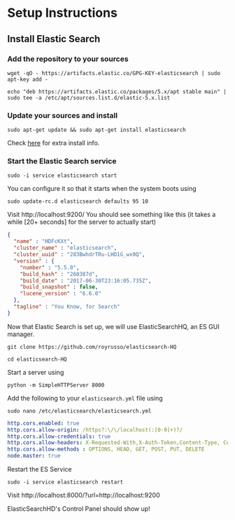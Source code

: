# Setup Instructions

## Install Elastic Search

### Add the repository to your sources

```
wget -qO - https://artifacts.elastic.co/GPG-KEY-elasticsearch | sudo apt-key add -
```

```
echo "deb https://artifacts.elastic.co/packages/5.x/apt stable main" | sudo tee -a /etc/apt/sources.list.d/elastic-5.x.list
```
### Update your sources and install

```
sudo apt-get update && sudo apt-get install elasticsearch
```

Check [here](https://www.elastic.co/guide/en/elasticsearch/reference/current/deb.html) for extra install info.

### Start the Elastic Search service

```
sudo -i service elasticsearch start
```

You can configure it so that it starts when the system boots using

```
sudo update-rc.d elasticsearch defaults 95 10
```

Visit http://localhost:9200/ You should see something like this (it takes a while [20+ seconds] for the server to actually start)

```JSON
{
  "name" : "HDFcKXt",
  "cluster_name" : "elasticsearch",
  "cluster_uuid" : "283BwhdrTRu-LHD1G_wx0Q",
  "version" : {
    "number" : "5.5.0",
    "build_hash" : "260387d",
    "build_date" : "2017-06-30T23:16:05.735Z",
    "build_snapshot" : false,
    "lucene_version" : "6.6.0"
  },
  "tagline" : "You Know, for Search"
}
```

Now that Elastic Search is set up, we will use ElasticSearchHQ, an ES GUI manager.

```
git clone https://github.com/royrusso/elasticsearch-HQ
```

```
cd elasticsearch-HQ
```

Start a server using

```
python -m SimpleHTTPServer 8000
```

Add the following to your `elasticsearch.yml` file using

```
sudo nano /etc/elasticsearch/elasticsearch.yml
```

```yml
http.cors.enabled: true
http.cors.allow-origin: /https?:\/\/localhost(:[0-9]+)?/
http.cors.allow-credentials: true
http.cors.allow-headers: X-Requested-With,X-Auth-Token,Content-Type, Content-Length, Authorization
http.cors.allow-methods : OPTIONS, HEAD, GET, POST, PUT, DELETE
node.master: true
```

Restart the ES Service

```
sudo -i service elasticsearch restart
```

Visit http://localhost:8000/?url=http://localhost:9200

ElasticSearchHD's Control Panel should show up!